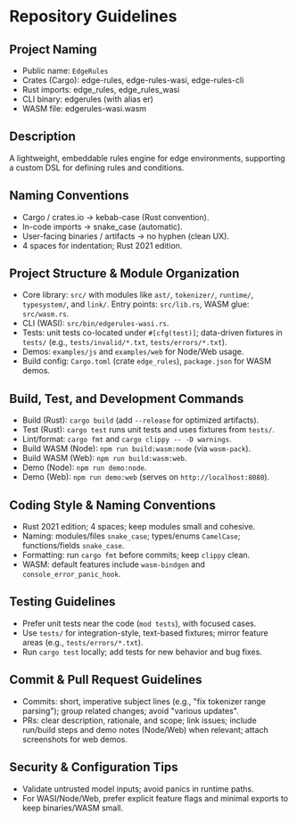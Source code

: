 # Repository Guidelines

## Project Naming
- Public name: `EdgeRules`
- Crates (Cargo): edge-rules, edge-rules-wasi, edge-rules-cli
- Rust imports: edge_rules, edge_rules_wasi
- CLI binary: edgerules (with alias er)
- WASM file: edgerules-wasi.wasm

## Description
A lightweight, embeddable rules engine for edge environments, supporting a custom DSL for defining rules and conditions.

## Naming Conventions
- Cargo / crates.io → kebab-case (Rust convention).
- In-code imports → snake_case (automatic).
- User-facing binaries / artifacts → no hyphen (clean UX).
- 4 spaces for indentation; Rust 2021 edition.

## Project Structure & Module Organization
- Core library: `src/` with modules like `ast/`, `tokenizer/`, `runtime/`, `typesystem/`, and `link/`. Entry points: `src/lib.rs`, WASM glue: `src/wasm.rs`.
- CLI (WASI): `src/bin/edgerules-wasi.rs`.
- Tests: unit tests co-located under `#[cfg(test)]`; data-driven fixtures in `tests/` (e.g., `tests/invalid/*.txt`, `tests/errors/*.txt`).
- Demos: `examples/js` and `examples/web` for Node/Web usage.
- Build config: `Cargo.toml` (crate `edge_rules`), `package.json` for WASM demos.

## Build, Test, and Development Commands
- Build (Rust): `cargo build` (add `--release` for optimized artifacts).
- Test (Rust): `cargo test` runs unit tests and uses fixtures from `tests/`.
- Lint/format: `cargo fmt` and `cargo clippy -- -D warnings`.
- Build WASM (Node): `npm run build:wasm:node` (via `wasm-pack`).
- Build WASM (Web): `npm run build:wasm:web`.
- Demo (Node): `npm run demo:node`.
- Demo (Web): `npm run demo:web` (serves on `http://localhost:8080`).

## Coding Style & Naming Conventions
- Rust 2021 edition; 4 spaces; keep modules small and cohesive.
- Naming: modules/files `snake_case`; types/enums `CamelCase`; functions/fields `snake_case`.
- Formatting: run `cargo fmt` before commits; keep `clippy` clean.
- WASM: default features include `wasm-bindgen` and `console_error_panic_hook`.

## Testing Guidelines
- Prefer unit tests near the code (`mod tests`), with focused cases.
- Use `tests/` for integration-style, text-based fixtures; mirror feature areas (e.g., `tests/errors/*.txt`).
- Run `cargo test` locally; add tests for new behavior and bug fixes.

## Commit & Pull Request Guidelines
- Commits: short, imperative subject lines (e.g., "fix tokenizer range parsing"); group related changes; avoid "various updates".
- PRs: clear description, rationale, and scope; link issues; include run/build steps and demo notes (Node/Web) when relevant; attach screenshots for web demos.

## Security & Configuration Tips
- Validate untrusted model inputs; avoid panics in runtime paths.
- For WASI/Node/Web, prefer explicit feature flags and minimal exports to keep binaries/WASM small.
